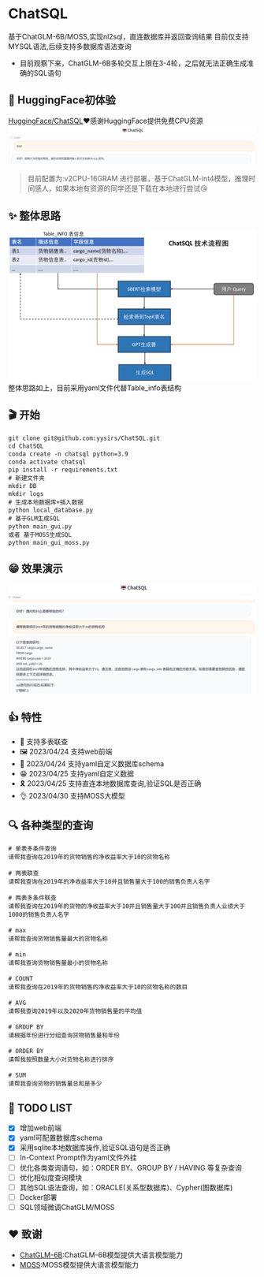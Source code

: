 # ChatSQL
基于ChatGLM-6B/MOSS,实现nl2sql，直连数据库并返回查询结果
目前仅支持MYSQL语法,后续支持多数据库语法查询
* 目前观察下来，ChatGLM-6B多轮交互上限在3-4轮，之后就无法正确生成准确的SQL语句


## 🚀 HuggingFace初体验
[HuggingFace/ChatSQL](https://huggingface.co/spaces/ls291/ChatSQL)❤️感谢HuggingFace提供免费CPU资源
![](figure/ChatSQL-HF.png)
> 目前配置为:v2CPU-16GRAM 进行部署，基于ChatGLM-int4模型，推理时间感人，如果本地有资源的同学还是下载在本地进行尝试😘


## ✨ 整体思路
![](figure/ChatSQL技术流程图.png)
整体思路如上，目前采用yaml文件代替Table_info表结构

## 🎬 开始
```
git clone git@github.com:yysirs/ChatSQL.git
cd ChatSQL
conda create -n chatsql python=3.9
conda activate chatsql
pip install -r requirements.txt
# 新建文件夹
mkdir DB
mkdir logs
# 生成本地数据库+插入数据
python local_database.py
# 基于GLM生成SQL
python main_gui.py
或者 基于MOSS生成SQL
python main_gui_moss.py
```

## 😁 效果演示
![](figure/ChatSQL演示图2.png)

## 👍 特性
- 🛒 支持多表联查
- 🖼️ 2023/04/24 支持web前端
- 🎉 2023/04/24 支持yaml自定义数据库schema
- 😁 2023/04/25 支持yaml自定义数据
- 🎗️ 2023/04/25 支持直连本地数据库查询,验证SQL是否正确
- 👌 2023/04/30 支持MOSS大模型

## 🔍 各种类型的查询
```
# 单表多条件查询
请帮我查询在2019年的货物销售的净收益率大于10的货物名称

# 两表联查
请帮我查询在2019年的净收益率大于10并且销售量大于100的销售负责人名字

# 两表多条件联查
请帮我查询在2019年的货物的净收益率大于10并且销售量大于100并且销售负责人业绩大于1000的销售负责人名字

# max
请帮我查询货物销售量最大的货物名称

# min
请帮我查询货物销售量最小的货物名称

# COUNT
请帮我查询在2019年的货物销售的净收益率大于10的货物名称的数目

# AVG
请帮我查询2019年以及2020年货物销售量的平均值

# GROUP BY
请根据年份进行分组查询货物销售量和年份

# ORDER BY
请帮我按照数量大小对货物名称进行排序

# SUM	
请帮我查询货物的销售量总和是多少

```
##  🔨 TODO LIST
* [x] 增加web前端
* [x] yaml可配置数据库schema
* [x] 采用sqlite本地数据库操作,验证SQL语句是否正确
* [ ] In-Context Prompt作为yaml文件外挂
* [ ] 优化各类查询语句，如：ORDER BY、GROUP BY / HAVING 等复杂查询
* [ ] 优化相似度查询模块
* [ ] 其他SQL语法查询，如：ORACLE(关系型数据库)、Cypher(图数据库)
* [ ] Docker部署
* [ ] SQL领域微调ChatGLM/MOSS

## ❤️ 致谢
- [ChatGLM-6B](https://github.com/THUDM/ChatGLM-6B):ChatGLM-6B模型提供大语言模型能力
- [MOSS](https://github.com/OpenLMLab/MOSS):MOSS模型提供大语言模型能力
